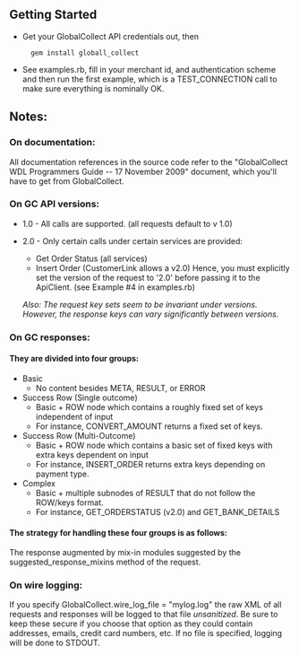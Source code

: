## Getting Started
* Get your GlobalCollect API credentials out, then

        gem install globall_collect

* See examples.rb, fill in your merchant id, and authentication scheme and then run the first example, which is a TEST_CONNECTION call to make sure everything is nominally OK.

## Notes:

### On documentation:

All documentation references in the source code refer to the "GlobalCollect WDL Programmers Guide -- 17 November 2009" document, which you'll have to get from GlobalCollect.

### On GC API versions:

* 1.0 - All calls are supported. (all requests default to v 1.0)
* 2.0 - Only certain calls under certain services are provided:
    * Get Order Status (all services)
    * Insert Order (CustomerLink allows a v2.0)
    Hence, you must explicitly set the version of the request to '2.0' before passing it to the ApiClient. (see Example #4 in examples.rb)
    
    _Also: The request key sets seem to be invariant under versions. However, the response keys can vary significantly between versions._

### On GC responses:
#### They are divided into four groups:
* Basic
    * No content besides META, RESULT, or ERROR
* Success Row (Single outcome)
    * Basic + ROW node which contains a roughly fixed set of keys independent of input
    * For instance, CONVERT_AMOUNT returns a fixed set of keys.
* Success Row (Multi-Outcome)
    * Basic + ROW node which contains a basic set of fixed keys with extra keys dependent on input
    * For instance, INSERT_ORDER returns extra keys depending on payment type.
* Complex
    * Basic + multiple subnodes of RESULT that do not follow the ROW/keys format.
    * For instance, GET_ORDERSTATUS (v2.0) and GET_BANK_DETAILS
    
#### The strategy for handling these four groups is as follows:
The response augmented by mix-in modules suggested by the suggested_response_mixins method of the request.

### On wire logging:
If you specify
        GlobalCollect.wire_log_file = "mylog.log"
the raw XML of all requests and responses will be logged to that file *unsanitized*. Be sure to keep these secure if you choose that option as they could contain addresses, emails, credit card numbers, etc. If no file is specified, logging will be done to STDOUT.

